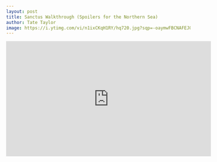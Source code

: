 ```yaml
---
layout: post
title: Sanctus Walkthrough (Spoilers for the Northern Sea)
author: Tate Taylor
image: https://i.ytimg.com/vi/n1ixCKqH1RY/hq720.jpg?sqp=-oaymwFBCNAFEJQDSFryq4qpAzMIARUAAIhCGAHYAQHiAQoIGBACGAY4AUAB8AEB-AHUBoAC4AOKAgwIABABGFUgZShlMA8=&rs=AOn4CLDS_JiMuB5AQMWuItJJ-yyg6w4QjA
---
```

<iframe width="560" height="315" src="https://www.youtube.com/embed/n1ixCKqH1RY?si=RdUio8djyG14Q7t2" title="YouTube video player" frameborder="0" allow="accelerometer; autoplay; clipboard-write; encrypted-media; gyroscope; picture-in-picture; web-share" referrerpolicy="strict-origin-when-cross-origin" allowfullscreen></iframe>
